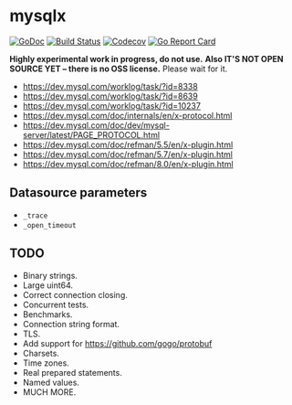 # mysqlx

[![GoDoc](https://godoc.org/github.com/AlekSi/mysqlx?status.svg)](https://godoc.org/github.com/AlekSi/mysqlx)
[![Build Status](https://travis-ci.org/AlekSi/mysqlx.svg?branch=master)](https://travis-ci.org/AlekSi/mysqlx)
[![Codecov](https://codecov.io/gh/AlekSi/mysqlx/branch/master/graph/badge.svg)](https://codecov.io/gh/AlekSi/mysqlx)
[![Go Report Card](https://goreportcard.com/badge/github.com/AlekSi/mysqlx)](https://goreportcard.com/report/github.com/AlekSi/mysqlx)

**Highly experimental work in progress, do not use.**
**Also IT'S NOT OPEN SOURCE YET – there is no OSS license.**
Please wait for it.

* https://dev.mysql.com/worklog/task/?id=8338
* https://dev.mysql.com/worklog/task/?id=8639
* https://dev.mysql.com/worklog/task/?id=10237
* https://dev.mysql.com/doc/internals/en/x-protocol.html
* https://dev.mysql.com/doc/dev/mysql-server/latest/PAGE_PROTOCOL.html
* https://dev.mysql.com/doc/refman/5.5/en/x-plugin.html
* https://dev.mysql.com/doc/refman/5.7/en/x-plugin.html
* https://dev.mysql.com/doc/refman/8.0/en/x-plugin.html

## Datasource parameters

* `_trace`
* `_open_timeout`

## TODO
* Binary strings.
* Large uint64.
* Correct connection closing.
* Concurrent tests.
* Benchmarks.
* Connection string format.
* TLS.
* Add support for https://github.com/gogo/protobuf
* Charsets.
* Time zones.
* Real prepared statements.
* Named values.
* MUCH MORE.
